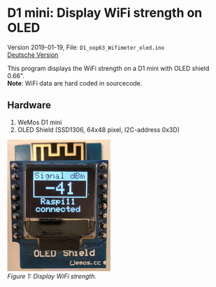 # D1 mini: Display WiFi strength on OLED
Version 2019-01-19, File: `D1_oop63_Wifimeter_oled.ino`   
[Deutsche Version](./LIESMICH.md "Deutsche Version")   

This program displays the WiFi strength on a D1 mini with OLED shield 0.66".   
__Note__: WiFi data are hard coded in sourcecode.   

## Hardware
1. WeMos D1 mini   
2. OLED Shield  (SSD1306, 64x48 pixel, I2C-address 0x3D)

![D1_WiFimeter](./images/D1_WiFimeter.png "D1mini as WiFi meter")   
_Figure 1: Display WiFi strength._ 

